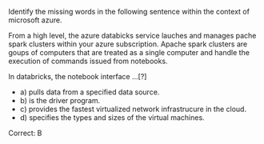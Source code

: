Identify the missing words in the following sentence within the context of microsoft azure.

From a high level, the azure databicks service lauches and manages pache spark clusters within your azure subscription. Apache spark clusters are goups of computers that are treated as a single computer and handle the execution of commands issued from notebooks.

In databricks, the notebook interface ...[?]

- a) pulls data from a specified data source.
- b) is the driver program.
- c) provides the fastest virtualized network infrastrucure in the cloud.
- d) specifies the types and sizes of the virtual machines.


Correct: B